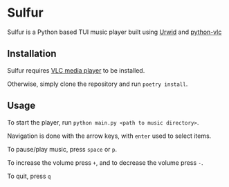 # Sulfur

Sulfur is a Python based TUI music player built using [Urwid](http://urwid.org/) and [python-vlc](https://pypi.org/project/python-vlc/)

## Installation

Sulfur requires [VLC media player](https://www.videolan.org/vlc/) to be installed.

Otherwise, simply clone the repository and run `poetry install`.

## Usage

To start the player, run `python main.py <path to music directory>`.

Navigation is done with the arrow keys, with `enter` used to select items.

To pause/play music, press `space` or `p`.

To increase the volume press `+`, and to decrease the volume press `-`.

To quit, press `q`
